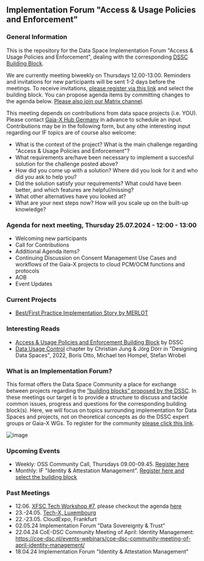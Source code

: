 ## Implementation Forum  "Access & Usage Policies and Enforcement"

### General Information

This is the repository for the Data Space Implementation Forum  "Access & Usage Policies and Enforcement", dealing with the corresponding [DSSC Building Block](https://dssc.eu/space/BVE/357075567/Access+%26+Usage+Policies+Enforcement).

We are currently meeting biweekly on Thursdays 12.00-13.00. Reminders and invitations for new participants will be sent 1-2 days before the meetings. To receive invitations, [please register via this link](https://forms.gle/CUDio2n6nGhgM94X6) and select the building block. You can propose agenda items by committing changes to the agenda below. [Please also join our Matrix channel](https://matrix.to/#/!PBADeZgSbpHlBoyEjE:matrix.org?via=matrix.org).

This meeting depends on contributions from data space projects (i.e. YOU). Please contact [Gaia-X Hub Germany](mailto:gaia-x-begleitforschung@acatech.de) in advance to schedule an input. Contributions may be in the following form, but any othe interesting input regarding our IF topics are of course also welcome:
  - What is the context of the project? What is the main challenge regarding  "Access & Usage Policies and Enforcement"?
  - What requirements are/have been necessary to implement a succesful solution for the challenge posted above?
  - How did you come up with a solution? Where did you look for it and who did you ask to help you?
  - Did the solution satisfy your requirements? What could have been better, and which features are helpful/missing?
  - What other alternatives have you looked at?
  - What are your next steps now? How will you scale up on the built-up knowledge?

### Agenda for next meeting, Thursday 25.07.2024 - 12:00 - 13:00
- Welcoming new participants
- Call for Contributions
- Additional Agenda items?
- Continuing Discussion on Consent Management Use Cases and workflows of the Gaia-X projects to cloud PCM/OCM functions and protocols
- AOB
- Event Updates

### Current Projects
- [Best/First Practice Implementation Story by MERLOT](https://data-space-wiki.notion.site/Digitale-Identit-ten-in-Datenr-umen-a0c9a6a2cf4b4851be4dd6909646d9a2?pvs=4)

### Interesting Reads
- [Access & Usage Policies and Enforcement Building Block](https://dssc.eu/space/BVE/357075567/Access+%26+Usage+Policies+Enforcement) by DSSC
- [Data Usage Control](https://link.springer.com/chapter/10.1007/978-3-030-93975-5_8) chapter by Christian Jung & Jörg Dörr in "Designing Data Spaces", 2022, Boris Otto, Michael ten Hompel, Stefan Wrobel

### What is an Implementation Forum?
This format offers the Data Space Community a place for exchange between projects regarding the [“building blocks” proposed by the DSSC](https://dssc.eu/space/BVE/357073899/Building+Block+Overview). In these meetings our target is to provide a structure to discuss and tackle common issues, progress and questions for the corresponding building block(s). Here, we will focus on topics surrounding implementation for Data Spaces and projects, not on theoretical concepts as do the DSSC expert groups or Gaia-X WGs. To register for the community [please click this link](https://forms.gle/CUDio2n6nGhgM94X6).

![image](https://github.com/gaia-x-hub-germany/if-data-sovereignty-and-trust/assets/63009802/292dfb4e-998e-4854-9c9e-a48d63b9cbcf)

### Upcoming Events
- Weekly: OSS Community Call, Thursdays 09.00-09.45. [Register here](https://list.gaia-x.eu/postorius/lists/)
- Monthly: IF "Identity & Attestation Management". [Register here and select the building block](https://forms.gle/XzizreXJpsr9qaFbA)

### Past Meetings

- 12.06. [XFSC Tech Workshop #7](https://www.gxfs.eu/xfsc-tech-workshop-7/), please checkout the agenda [here](https://www.linkedin.com/posts/andreas-weiss-eco_xfsc-gxfs-federation-activity-7206186361408663552-nQz9?utm_source=share&utm_medium=member_desktop)
- 23.-24.05. [Tech-X, Luxembourg](https://gaia-x.eu/tech-x-2024/)
- 22.-23.05. CloudExpo, Frankfurt
- 02.05.24 Implementation Forum "Data Sovereignty & Trust"
- 22.04.24 CoE-DSC Community Meeting of April: Identity Management: https://coe-dsc.nl/events-webinars/coe-dsc-community-meeting-of-april-identity-management/
- 18.04.24 Implementation Forum "Identity & Attestation Management"

